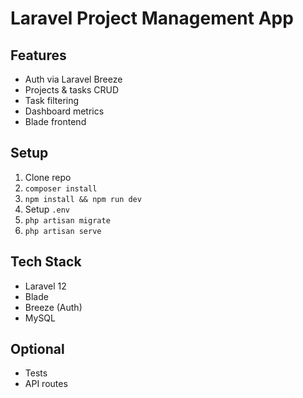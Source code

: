 # Laravel Project Management App

## Features
- Auth via Laravel Breeze
- Projects & tasks CRUD
- Task filtering
- Dashboard metrics
- Blade frontend

## Setup
1. Clone repo
2. `composer install`
3. `npm install && npm run dev`
4. Setup `.env`
5. `php artisan migrate`
6. `php artisan serve`

## Tech Stack
- Laravel 12
- Blade
- Breeze (Auth)
- MySQL

## Optional
- Tests
- API routes
